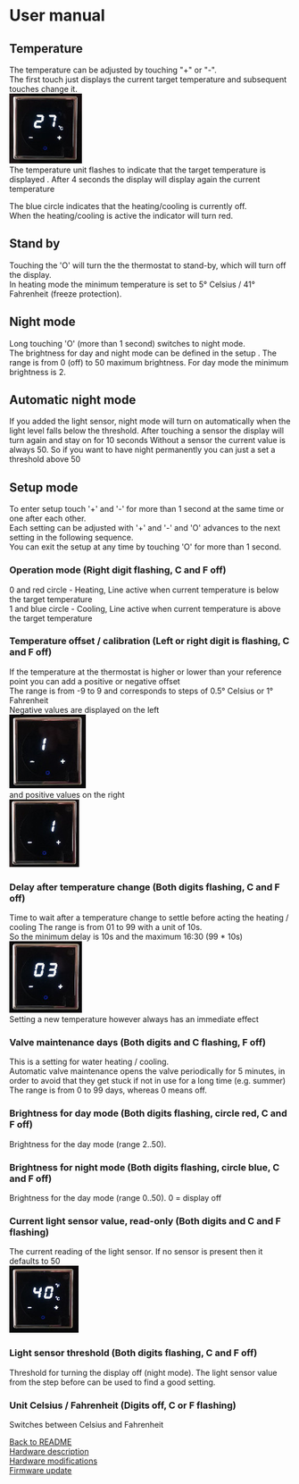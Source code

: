 # User manual
## Temperature
The temperature can be adjusted by touching "+" or "-".  
The first touch just displays the current target temperature and subsequent touches change it.  
<img src="valve_off.jpg"/>  
The temperature unit flashes to indicate that the target temperature is displayed  .
After 4 seconds the display will display again the current temperature  

The blue circle indicates that the heating/cooling is currently off.  
When the heating/cooling is active the indicator will turn red.  
## Stand by
Touching the 'O' will turn the the thermostat to stand-by, which will turn off the display.  
In heating mode the minimum temperature is set to 5° Celsius / 41° Fahrenheit (freeze protection).

## Night mode
Long touching 'O' (more than 1 second) switches to night mode.  
The brightness for day and night mode can be defined in the setup  .
The range is from 0 (off) to 50 maximum brightness. For day mode the minimum brightness is 2.

## Automatic night mode
If you added the light sensor, night mode will turn on automatically when the light level falls below the threshold.
After touching a sensor the display will turn again and stay on for 10 seconds
Without a sensor the current value is always 50. So if you want to have night permanently you can just a set a threshold above 50

## Setup mode
To enter setup touch '+' and '-' for more than 1 second at the same time or one after each other.  
Each setting can be adjusted with '+' and '-' and 'O' advances to the next setting in the following sequence.  
You can exit the setup at any time by touching 'O' for more than 1 second.

### Operation mode (Right digit flashing, C and F off)
0 and red circle  - Heating, Line active when current temperature is below the target temperature  
1 and blue circle - Cooling, Line active when current temperature is above the target temperature  

### Temperature offset / calibration (Left or right digit is flashing, C and F off)
If the temperature at the thermostat is higher or lower than your reference point you can add a positive or negative offset  
The range is from -9 to 9 and corresponds to steps of 0.5° Celsius or 1° Fahrenheit  
Negative values are displayed on the left  
<img src="negative_offset.jpg"/>  
and positive values on the right  
<img src="positive_offset.jpg"/>  

### Delay after temperature change (Both digits flashing, C and F off)
Time to wait after a temperature change to settle before acting the heating / cooling
The range is from 01 to 99 with a unit of 10s.  
So the minimum delay is 10s and the maximum 16:30 (99 * 10s)  
<img src="valve_delay.jpg"/>  
Setting a new temperature however always has an immediate effect  

### Valve maintenance days (Both digits and C flashing, F off)  
This is a setting for water heating / cooling.  
Automatic valve maintenance opens the valve periodically for 5 minutes, in order to avoid that they get stuck if not in use for a long time (e.g. summer)  
The range is from 0 to 99 days, whereas 0 means off.

### Brightness for day mode (Both digits flashing, circle red, C and F off)  
Brightness for the day mode (range 2..50).

### Brightness for night mode (Both digits flashing, circle blue, C and F off)  
Brightness for the day mode (range 0..50). 0 = display off

### Current light sensor value, read-only (Both digits and C and F flashing)
The current reading of the light sensor. If no sensor is present then it defaults to 50  
<img src="light_sensor_status.jpg"/>

### Light sensor threshold (Both digits flashing, C and F off)
Threshold for turning the display off (night mode). The light sensor value from the step before can be used to find a good setting.  

### Unit Celsius / Fahrenheit (Digits off, C or  F flashing)
Switches between Celsius and Fahrenheit


[Back to README](/README.md)  
[Hardware description](/doc/hardware.md)  
[Hardware modifications](/doc/hardware_mod.md)  
[Firmware update](/doc/programmer.md)  
